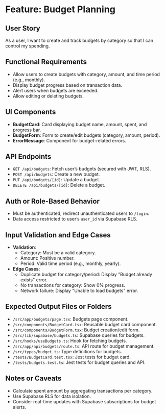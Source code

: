 # Feature: Budget Planning

## User Story
As a user, I want to create and track budgets by category so that I can control my spending.

## Functional Requirements
- Allow users to create budgets with category, amount, and time period (e.g., monthly).
- Display budget progress based on transaction data.
- Alert users when budgets are exceeded.
- Allow editing or deleting budgets.

## UI Components
- **BudgetCard**: Card displaying budget name, amount, spent, and progress bar.
- **BudgetForm**: Form to create/edit budgets (category, amount, period).
- **ErrorMessage**: Component for budget-related errors.

## API Endpoints
- `GET /api/budgets`: Fetch user’s budgets (secured with JWT, RLS).
- `POST /api/budgets`: Create a new budget.
- `PUT /api/budgets/[id]`: Update a budget.
- `DELETE /api/budgets/[id]`: Delete a budget.

## Auth or Role-Based Behavior
- Must be authenticated; redirect unauthenticated users to `/login`.
- Data access restricted to user’s `user_id` via Supabase RLS.

## Input Validation and Edge Cases
- **Validation**:
  - Category: Must be a valid category.
  - Amount: Positive number.
  - Period: Valid time period (e.g., monthly, yearly).
- **Edge Cases**:
  - Duplicate budget for category/period: Display "Budget already exists" error.
  - No transactions for category: Show 0% progress.
  - Network failure: Display "Unable to load budgets" error.

## Expected Output Files or Folders
- `/src/app/budgets/page.tsx`: Budgets page component.
- `/src/components/BudgetCard.tsx`: Reusable budget card component.
- `/src/components/BudgetForm.tsx`: Budget creation/edit form.
- `/src/lib/supabase/budgets.ts`: Supabase queries for budgets.
- `/src/hooks/useBudgets.ts`: Hook for fetching budgets.
- `/src/app/api/budgets/route.ts`: API route for budget management.
- `/src/types/budget.ts`: Type definitions for budgets.
- `/tests/BudgetCard.test.tsx`: Jest tests for budget card.
- `/tests/budgets.test.ts`: Jest tests for budget queries and API.

## Notes or Caveats
- Calculate spent amount by aggregating transactions per category.
- Use Supabase RLS for data isolation.
- Consider real-time updates with Supabase subscriptions for budget alerts.
